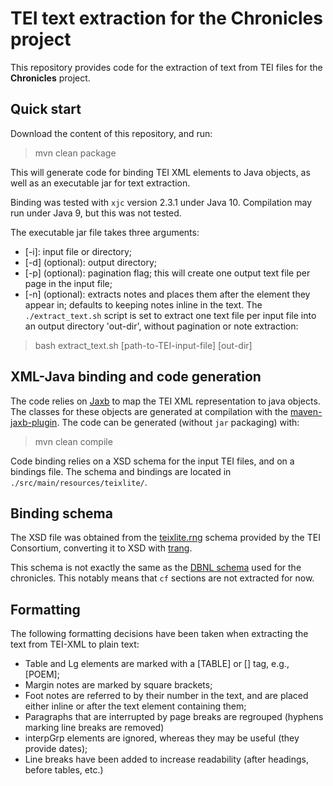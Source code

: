 # TEI text extraction for the Chronicles project 

This repository provides code for the extraction of text from TEI files for the **Chronicles** project. 

## Quick start

Download the content of this repository, and run:

>   mvn clean package


This will generate code for binding TEI XML elements to Java objects, as well as an executable jar for text extraction. 

Binding was tested with `xjc` version 2.3.1 under Java 10. Compilation may run under Java 9, but this was not tested.

The executable jar file takes three arguments:

* [-i]: input file or directory; 
* [-d] (optional): output directory; 
* [-p] (optional): pagination flag; this will create one output text file per page in the input file; 
* [-n] (optional): extracts notes and places them after the element they appear in; defaults to keeping notes inline in the text.
The `./extract_text.sh` script is set to extract one text file per input file into an output directory 'out-dir', without pagination or note extraction:

>   bash extract_text.sh [path-to-TEI-input-file] [out-dir]
  

## XML-Java binding and code generation

The code relies on [Jaxb](https://javaee.github.io/jaxb-v2/) to map the TEI XML representation to java objects. The classes for these objects are generated at compilation with the [maven-jaxb-plugin](https://github.com/highsource/maven-jaxb2-plugin). The code can be generated (without `jar` packaging) with:

>   mvn clean compile

Code binding relies on a XSD schema for the input TEI files, and on a bindings file. The schema and bindings are located in `./src/main/resources/teixlite/`.

## Binding schema 

The XSD file was obtained from the [teixlite.rng](https://tei-c.org/Vault/P4/xml/custom/schema/relaxng/teixlite.rng) schema provided by the TEI Consortium, converting it to XSD with [trang](https://relaxng.org/jclark/trang.html).

This schema is not exactly the same as the [DBNL schema](https://www.dbnl.org/xml/dtd/teixlite.dtd) used for the chronicles. This notably means that `cf` sections are not extracted for now.  


## Formatting 

The following formatting decisions have been taken when extracting the text from TEI-XML to plain text:

- Table and Lg elements are marked with a [TABLE] or [<type>] tag, e.g., [POEM];
- Margin notes are marked by square brackets;
- Foot notes are referred to by their number in the text, and are placed either inline or after the text element containing them;
- Paragraphs that are interrupted by page breaks are regrouped (hyphens marking line breaks are removed)
- interpGrp elements are ignored, whereas they may be useful (they provide dates);
- Line breaks have been added to increase readability (after headings, before tables, etc.)
